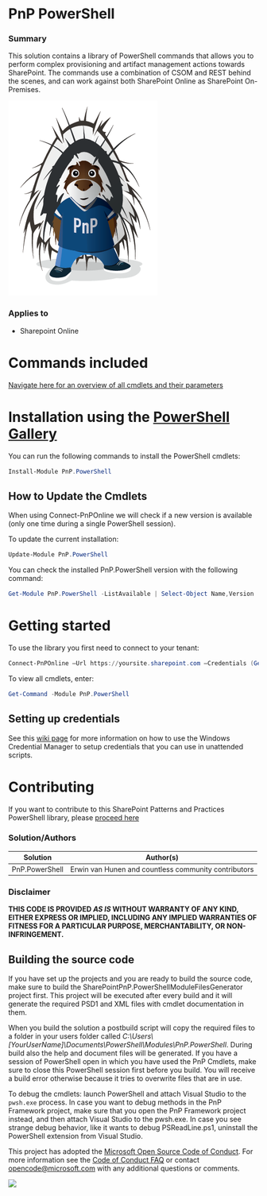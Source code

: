 ﻿# PnP PowerShell  #

### Summary ###
This solution contains a library of PowerShell commands that allows you to perform complex provisioning and artifact management actions towards SharePoint. The commands use a combination of CSOM and REST behind the scenes, and can work against both SharePoint Online as SharePoint On-Premises.

![Microsoft 365 Patterns and Practices](https://raw.githubusercontent.com/pnp/media/40e7cd8952a9347ea44e5572bb0e49622a102a12/parker/ms/300w/parker-ms-300.png)
  
### Applies to ###
-  Sharepoint Online

# Commands included #
[Navigate here for an overview of all cmdlets and their parameters](https://docs.microsoft.com/powershell/sharepoint/sharepoint-pnp/sharepoint-pnp-cmdlets?view=sharepoint-ps)

# Installation using the [PowerShell Gallery](https://www.powershellgallery.com)

You can run the following commands to install the PowerShell cmdlets:

```PowerShell
Install-Module PnP.PowerShell
```

## How to Update the Cmdlets 
When using Connect-PnPOnline we will check if a new version is available (only one time during a single PowerShell session).

To update the current installation:

```powershell
Update-Module PnP.PowerShell
``` 

You can check the installed PnP.PowerShell version with the following command:

```powershell
Get-Module PnP.PowerShell -ListAvailable | Select-Object Name,Version | Sort-Object Version -Descending
```

# Getting started #

To use the library you first need to connect to your tenant:

```powershell
Connect-PnPOnline –Url https://yoursite.sharepoint.com –Credentials (Get-Credential)
```

To view all cmdlets, enter:

```powershell
Get-Command -Module PnP.PowerShell
```

## Setting up credentials ##
See this [wiki page](https://github.com/pnp/PnP-PowerShell/wiki/How-to-use-the-Windows-Credential-Manager-to-ease-authentication-with-PnP-PowerShell) for more information on how to use the Windows Credential Manager to setup credentials that you can use in unattended scripts.

# Contributing #

If you want to contribute to this SharePoint Patterns and Practices PowerShell library, please [proceed here](CONTRIBUTING.md)

### Solution/Authors ###
Solution | Author(s)
---------|----------
PnP.PowerShell | Erwin van Hunen and countless community contributors

### Disclaimer ###
**THIS CODE IS PROVIDED *AS IS* WITHOUT WARRANTY OF ANY KIND, EITHER EXPRESS OR IMPLIED, INCLUDING ANY IMPLIED WARRANTIES OF FITNESS FOR A PARTICULAR PURPOSE, MERCHANTABILITY, OR NON-INFRINGEMENT.**


## Building the source code ##

If you have set up the projects and you are ready to build the source code, make sure to build the SharePointPnP.PowerShellModuleFilesGenerator project first. This project will be executed after every build and it will generate the required PSD1 and XML files with cmdlet documentation in them.

When you build the solution a postbuild script will copy the required files to a folder in your users folder called 
*C:\Users\\[YourUserName]\Documents\PowerShell\Modules\PnP.PowerShell*. During build also the help and document files will be generated. If you have a session of PowerShell open in which you have used the PnP Cmdlets, make sure to close this PowerShell session first before you build. You will receive a build error otherwise because it tries to overwrite files that are in use.

To debug the cmdlets: launch PowerShell and attach Visual Studio to the `pwsh.exe` process. In case you want to debug methods in the PnP Framework project, make sure that you open the PnP Framework project instead, and then attach Visual Studio to the pwsh.exe. In case you see strange debug behavior, like it wants to debug PSReadLine.ps1, uninstall the PowerShell extension from Visual Studio.

This project has adopted the [Microsoft Open Source Code of Conduct](https://opensource.microsoft.com/codeofconduct/). For more information see the [Code of Conduct FAQ](https://opensource.microsoft.com/codeofconduct/faq/) or contact [opencode@microsoft.com](mailto:opencode@microsoft.com) with any additional questions or comments.

<img src="https://telemetry.sharepointpnp.com/pnp-powershell/readme" /> 
